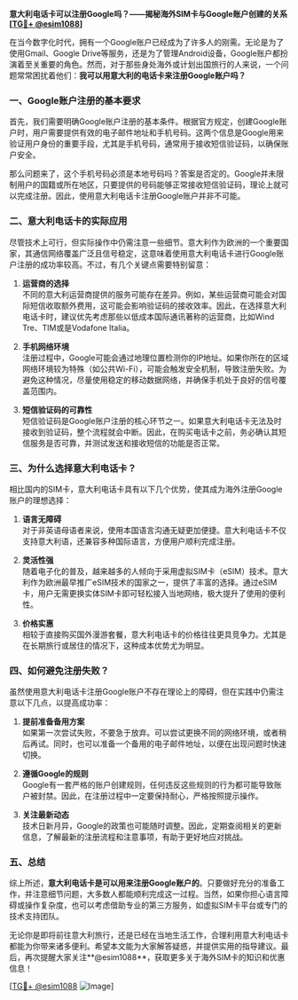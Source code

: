 **意大利电话卡可以注册Google吗？——揭秘海外SIM卡与Google账户创建的关系[[TG💪+ @esim1088](https://t.me/s/esim1088)]**

在当今数字化时代，拥有一个Google账户已经成为了许多人的刚需。无论是为了使用Gmail、Google Drive等服务，还是为了管理Android设备，Google账户都扮演着至关重要的角色。然而，对于那些身处海外或计划出国旅行的人来说，一个问题常常困扰着他们：**我可以用意大利的电话卡来注册Google账户吗？**

### 一、Google账户注册的基本要求

首先，我们需要明确Google账户注册的基本条件。根据官方规定，创建Google账户时，用户需要提供有效的电子邮件地址和手机号码。这两个信息是Google用来验证用户身份的重要手段，尤其是手机号码，通常用于接收短信验证码，以确保账户安全。

那么问题来了，这个手机号码必须是本地号码吗？答案是否定的。Google并未限制用户的国籍或所在地区，只要提供的号码能够正常接收短信验证码，理论上就可以完成注册。因此，使用意大利电话卡注册Google账户并非不可能。

### 二、意大利电话卡的实际应用

尽管技术上可行，但实际操作中仍需注意一些细节。意大利作为欧洲的一个重要国家，其通信网络覆盖广泛且信号稳定，这意味着使用意大利电话卡进行Google账户注册的成功率较高。不过，有几个关键点需要特别留意：

1. **运营商的选择**  
   不同的意大利运营商提供的服务可能存在差异。例如，某些运营商可能会对国际短信收取额外费用，这可能会影响验证码的接收效率。因此，在选择意大利电话卡时，建议优先考虑那些以低成本国际通讯著称的运营商，比如Wind Tre、TIM或是Vodafone Italia。

2. **手机网络环境**  
   注册过程中，Google可能会通过地理位置检测你的IP地址。如果你所在的区域网络环境较为特殊（如公共Wi-Fi），可能会触发安全机制，导致注册失败。为避免这种情况，尽量使用稳定的移动数据网络，并确保手机处于良好的信号覆盖范围内。

3. **短信验证码的可靠性**  
   短信验证码是Google账户注册的核心环节之一。如果意大利电话卡无法及时接收到验证码，整个流程就会中断。因此，在购买电话卡之前，务必确认其短信服务是否可靠，并测试发送和接收短信的功能是否正常。

### 三、为什么选择意大利电话卡？

相比国内的SIM卡，意大利电话卡具有以下几个优势，使其成为海外注册Google账户的理想选择：

1. **语言无障碍**  
   对于非英语母语者来说，使用本国语言沟通无疑更加便捷。意大利电话卡不仅支持意大利语，还兼容多种国际语言，方便用户顺利完成注册。

2. **灵活性强**  
   随着电子化的普及，越来越多的人倾向于采用虚拟SIM卡（eSIM）技术。意大利作为欧洲最早推广eSIM技术的国家之一，提供了丰富的选择。通过eSIM卡，用户无需更换实体SIM卡即可轻松接入当地网络，极大提升了使用的便利性。

3. **价格实惠**  
   相较于直接购买国外漫游套餐，意大利电话卡的价格往往更具竞争力。尤其是在长期旅行或居住的情况下，这种成本优势尤为明显。

### 四、如何避免注册失败？

虽然使用意大利电话卡注册Google账户不存在理论上的障碍，但在实践中仍需注意以下几点，以提高成功率：

1. **提前准备备用方案**  
   如果第一次尝试失败，不要急于放弃。可以尝试更换不同的网络环境，或者稍后再试。同时，也可以准备一个备用的电子邮件地址，以便在出现问题时快速切换。

2. **遵循Google的规则**  
   Google有一套严格的账户创建规则，任何违反这些规则的行为都可能导致账户被封禁。因此，在注册过程中一定要保持耐心，严格按照提示操作。

3. **关注最新动态**  
   技术日新月异，Google的政策也可能随时调整。因此，定期查阅相关的更新信息，了解最新的注册流程和注意事项，有助于更好地应对挑战。

### 五、总结

综上所述，**意大利电话卡是可以用来注册Google账户的**。只要做好充分的准备工作，并注意细节问题，大多数人都能顺利完成这一过程。当然，如果你担心语言障碍或操作复杂度，也可以考虑借助专业的第三方服务，如虚拟SIM卡平台或专门的技术支持团队。

无论你是即将前往意大利旅行，还是已经在当地生活工作，合理利用意大利电话卡都能为你带来诸多便利。希望本文能为大家解答疑惑，并提供实用的指导建议。最后，再次提醒大家关注**@esim1088**，获取更多关于海外SIM卡的知识和优惠信息！

[[TG💪+ @esim1088](https://t.me/s/esim1088) ![Image](https://i.postimg.cc/4NQfJmqS/Snipaste-2025-05-13-00-14-12.png)]